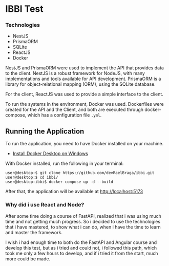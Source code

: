# IBBI Test

### Technologies
- NestJS
- PrismaORM
- SQLite
- ReactJS
- Docker

NestJS and PrismaORM were used to implement the API that provides data to the client. NestJS is a robust framework for NodeJS, with many implementations and tools available for API development. 
PrismaORM is a library for object-relational mapping (ORM), using the SQLite database.

For the client, ReactJS was used to provide a simple interface to the client.

To run the systems in the environment, Docker was used. Dockerfiles were created for the API and the Client, and both are executed through docker-compose, which has a configuration file `.yml`.

## Running the Application

To run the application, you need to have Docker installed on your machine.
- [Install Docker Desktop on Windows](https://docs.docker.com/desktop/install/windows-install/)

With Docker installed, run the following in your terminal:

```console
user@desktop:$ git clone https://github.com/devRaelBraga/ibbi.git
user@desktop:$ cd ibbi/ 
user@desktop:ibbi$ docker-compose up -d --build
```
After that, the application will be available at [http://localhost:5173](http://localhost:5173)

### Why did i use React and Node?

After some time doing a course of FastAPI, realized that i was using much time and not
getting much progress. So i decided to use the technologies that i have mastered, to show
what i can do, when i have the time to learn and master the framework.

I wish i had enough time to both do the FastAPI and Angular course and develop this test, but as i tried and could not,
i followed this path, which took me only a few hours to develop, and if i tried it from the start, much more could be made.

